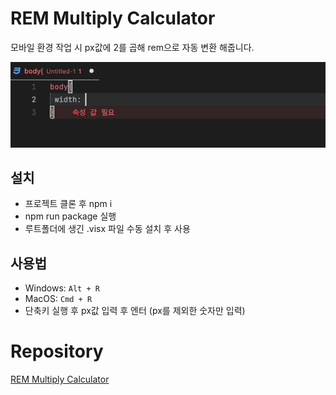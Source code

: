 # REM Multiply Calculator

모바일 환경 작업 시 px값에 2를 곱해 rem으로 자동 변환 해줍니다.

![](demo.gif)

## 설치
- 프로젝트 클론 후 npm i
- npm run package 실행
- 루트폴더에 생긴 .visx 파일 수동 설치 후 사용

## 사용법

-   Windows: `Alt + R`
-   MacOS: `Cmd + R`
-   단축키 실행 후 px값 입력 후 엔터 (px를 제외한 숫자만 입력)

# Repository

[REM Multiply Calculator](https://github.com/JunTaeHahm/rem-multiply-calculator)
